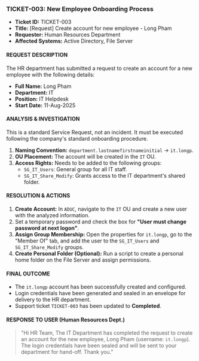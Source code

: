 ### TICKET-003: New Employee Onboarding Process
- **Ticket ID:** TICKET-003
- **Title:** [Request] Create account for new employee - Long Pham
- **Requester:** Human Resources Department
- **Affected Systems:** Active Directory, File Server

#### REQUEST DESCRIPTION
The HR department has submitted a request to create an account for a new employee with the following details:
*   **Full Name:** Long Pham
*   **Department:** IT
*   **Position:** IT Helpdesk
*   **Start Date:** 11-Aug-2025

#### ANALYSIS & INVESTIGATION
This is a standard Service Request, not an incident. It must be executed following the company's standard onboarding procedure.
1.  **Naming Convention:** `department.lastnamefirstnameinitial` -> `it.longp`.
2.  **OU Placement:** The account will be created in the `IT` OU.
3.  **Access Rights:** Needs to be added to the following groups:
    *   `SG_IT_Users`: General group for all IT staff.
    *   `SG_IT_Share_Modify`: Grants access to the IT department's shared folder.

#### RESOLUTION & ACTIONS
1.  **Create Account:** In `ADUC`, navigate to the `IT` OU and create a new user with the analyzed information.
2.  Set a temporary password and check the box for **"User must change password at next logon"**.
3.  **Assign Group Membership:** Open the properties for `it.longp`, go to the "Member Of" tab, and add the user to the `SG_IT_Users` and `SG_IT_Share_Modify` groups.
4.  **Create Personal Folder (Optional):** Run a script to create a personal home folder on the File Server and assign permissions.

#### FINAL OUTCOME
-   The `it.longp` account has been successfully created and configured.
-   Login credentials have been generated and sealed in an envelope for delivery to the HR department.
-   Support ticket `TICKET-003` has been updated to **Completed**.

#### RESPONSE TO USER (Human Resources Dept.)

> "Hi HR Team, The IT Department has completed the request to create an account for the new employee, Long Pham (username: `it.longp`). The login credentials have been sealed and will be sent to your department for hand-off. Thank you."
